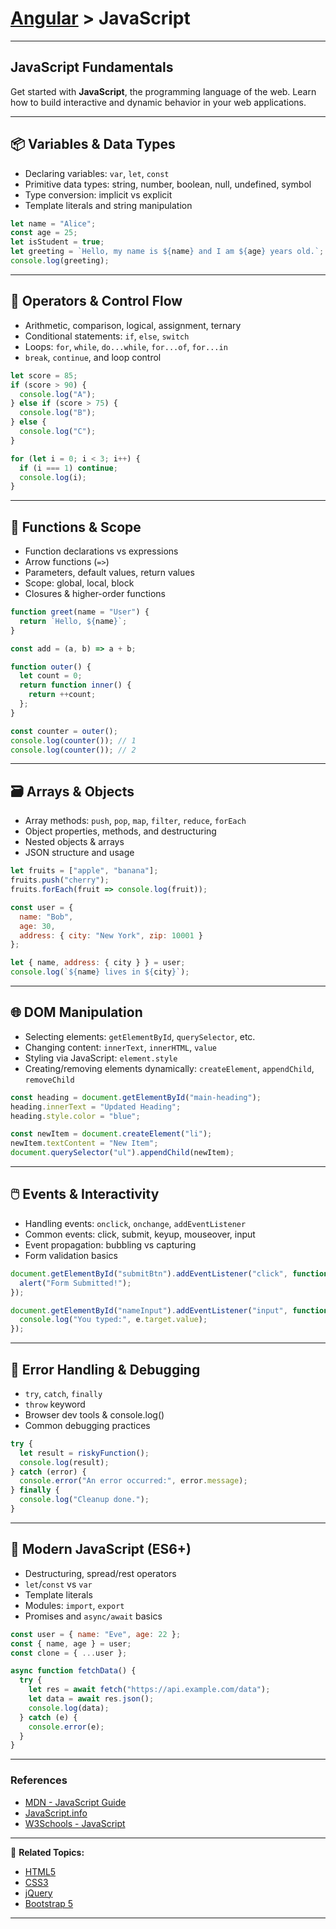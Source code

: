 # [Angular](../) > JavaScript 

---

## JavaScript Fundamentals

Get started with **JavaScript**, the programming language of the web. Learn how to build interactive and dynamic behavior in your web applications.

---

## 📦 Variables & Data Types

- Declaring variables: `var`, `let`, `const`
- Primitive data types: string, number, boolean, null, undefined, symbol
- Type conversion: implicit vs explicit
- Template literals and string manipulation

```javascript
let name = "Alice";
const age = 25;
let isStudent = true;
let greeting = `Hello, my name is ${name} and I am ${age} years old.`;
console.log(greeting);
```

---

## 🧠 Operators & Control Flow

- Arithmetic, comparison, logical, assignment, ternary
- Conditional statements: `if`, `else`, `switch`
- Loops: `for`, `while`, `do...while`, `for...of`, `for...in`
- `break`, `continue`, and loop control

```javascript
let score = 85;
if (score > 90) {
  console.log("A");
} else if (score > 75) {
  console.log("B");
} else {
  console.log("C");
}

for (let i = 0; i < 3; i++) {
  if (i === 1) continue;
  console.log(i);
}
```

---

## 🧩 Functions & Scope

- Function declarations vs expressions
- Arrow functions (`=>`)
- Parameters, default values, return values
- Scope: global, local, block
- Closures & higher-order functions

```javascript
function greet(name = "User") {
  return `Hello, ${name}`;
}

const add = (a, b) => a + b;

function outer() {
  let count = 0;
  return function inner() {
    return ++count;
  };
}

const counter = outer();
console.log(counter()); // 1
console.log(counter()); // 2
```

---

## 🗃️ Arrays & Objects

- Array methods: `push`, `pop`, `map`, `filter`, `reduce`, `forEach`
- Object properties, methods, and destructuring
- Nested objects & arrays
- JSON structure and usage

```javascript
let fruits = ["apple", "banana"];
fruits.push("cherry");
fruits.forEach(fruit => console.log(fruit));

const user = {
  name: "Bob",
  age: 30,
  address: { city: "New York", zip: 10001 }
};

let { name, address: { city } } = user;
console.log(`${name} lives in ${city}`);
```

---

## 🌐 DOM Manipulation

- Selecting elements: `getElementById`, `querySelector`, etc.
- Changing content: `innerText`, `innerHTML`, `value`
- Styling via JavaScript: `element.style`
- Creating/removing elements dynamically: `createElement`, `appendChild`, `removeChild`

```javascript
const heading = document.getElementById("main-heading");
heading.innerText = "Updated Heading";
heading.style.color = "blue";

const newItem = document.createElement("li");
newItem.textContent = "New Item";
document.querySelector("ul").appendChild(newItem);
```

---

## 🖱️ Events & Interactivity

- Handling events: `onclick`, `onchange`, `addEventListener`
- Common events: click, submit, keyup, mouseover, input
- Event propagation: bubbling vs capturing
- Form validation basics

```javascript
document.getElementById("submitBtn").addEventListener("click", function() {
  alert("Form Submitted!");
});

document.getElementById("nameInput").addEventListener("input", function(e) {
  console.log("You typed:", e.target.value);
});
```

---

## 🧪 Error Handling & Debugging

- `try`, `catch`, `finally`
- `throw` keyword
- Browser dev tools & console.log()
- Common debugging practices

```javascript
try {
  let result = riskyFunction();
  console.log(result);
} catch (error) {
  console.error("An error occurred:", error.message);
} finally {
  console.log("Cleanup done.");
}
```

---

## 🚀 Modern JavaScript (ES6+)

- Destructuring, spread/rest operators
- `let`/`const` vs `var`
- Template literals
- Modules: `import`, `export`
- Promises and `async/await` basics

```javascript
const user = { name: "Eve", age: 22 };
const { name, age } = user;
const clone = { ...user };

async function fetchData() {
  try {
    let res = await fetch("https://api.example.com/data");
    let data = await res.json();
    console.log(data);
  } catch (e) {
    console.error(e);
  }
}
```

---

### References

- [MDN - JavaScript Guide](https://developer.mozilla.org/en-US/docs/Web/JavaScript/Guide)
- [JavaScript.info](https://javascript.info/)
- [W3Schools - JavaScript](https://www.w3schools.com/js/)

---
🔗 **Related Topics:**

- [HTML5](../html5)
- [CSS3](../css3)
- [jQuery](../jquery)
- [Bootstrap 5](../bootstrap5)

---
